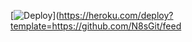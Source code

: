 
<!-- Remove bundle info from .gitignore before deploying -->
[![Deploy](https://www.herokucdn.com/deploy/button.svg)](https://heroku.com/deploy?template=https://github.com/N8sGit/feed